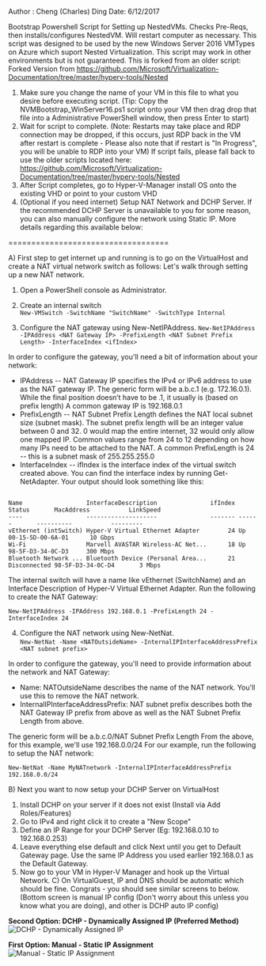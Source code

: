 Author     : Cheng (Charles) Ding
Date: 6/12/2017

Bootstrap Powershell Script for Setting up NestedVMs. Checks Pre-Reqs, then installs/configures NestedVM. Will restart computer as necessary. This script was designed to be used by the new Windows Server 2016 VMTypes on Azure which suport Nested Virtualization. This script may work in other environments but is not guaranteed. This is forked from an older script: Forked Version from https://github.com/Microsoft/Virtualization-Documentation/tree/master/hyperv-tools/Nested

1) Make sure you change the name of your VM in this file to what you desire before executing script. (Tip: Copy the NVMBootstrap_WinServer16.ps1 script onto your VM then drag drop that file into a Administrative PowerShell window, then press Enter to start)
2) Wait for script to complete. (Note: Restarts may take place and RDP connection may be dropped, if this occurs, just RDP back in the VM after restart is complete - Please also note that if restart is "In Progress", you will be unable to RDP into your VM) If script fails, please fall back to use the older scripts located here: https://github.com/Microsoft/Virtualization-Documentation/tree/master/hyperv-tools/Nested
3) After Script completes, go to Hyper-V-Manager install OS onto the existing VHD or point to your custom VHD 
4) (Optional if you need internet) Setup NAT Network and DCHP Server. If the recommended DCHP Server is unavailable to you for some reason, you can also manually configure the network using Static IP. More details regarding this available below:

===================================

A) First step to get internet up and running is to go on the VirtualHost and create a NAT virtual network switch as follows:
Let's walk through setting up a new NAT network.

   1. Open a PowerShell console as Administrator. 
   
   2. Create an internal switch  
   ```New-VMSwitch -SwitchName "SwitchName" -SwitchType Internal```

   3. Configure the NAT gateway using New-NetIPAddress.
   ```New-NetIPAddress -IPAddress <NAT Gateway IP> -PrefixLength <NAT Subnet Prefix Length> -InterfaceIndex <ifIndex>```
   
   In order to configure the gateway, you'll need a bit of information about your network:
   * IPAddress -- NAT Gateway IP specifies the IPv4 or IPv6 address to use as the NAT gateway IP. The generic form will be a.b.c.1 (e.g. 172.16.0.1). While the final position doesn’t have to be .1, it usually is (based on prefix length)
A common gateway IP is 192.168.0.1
   * PrefixLength -- NAT Subnet Prefix Length defines the NAT local subnet size (subnet mask). The subnet prefix length will be an integer value between 0 and 32. 0 would map the entire internet, 32 would only allow one mapped IP. Common values range from 24 to 12 depending on how many IPs need to be attached to the NAT. A common PrefixLength is 24 -- this is a subnet mask of 255.255.255.0
   * InterfaceIndex -- ifIndex is the interface index of the virtual switch created above. You can find the interface index by running Get-NetAdapter. Your output should look something like this:

```PS C:\> Get-NetAdapter

Name                  InterfaceDescription               ifIndex Status       MacAddress           LinkSpeed
----                  --------------------               ------- ------       ----------           ---------
vEthernet (intSwitch) Hyper-V Virtual Ethernet Adapter        24 Up           00-15-5D-00-6A-01      10 Gbps
Wi-Fi                 Marvell AVASTAR Wireless-AC Net...      18 Up           98-5F-D3-34-0C-D3     300 Mbps
Bluetooth Network ... Bluetooth Device (Personal Area...      21 Disconnected 98-5F-D3-34-0C-D4       3 Mbps
```
The internal switch will have a name like vEthernet (SwitchName) and an Interface Description of Hyper-V Virtual Ethernet Adapter.
Run the following to create the NAT Gateway:

```New-NetIPAddress -IPAddress 192.168.0.1 -PrefixLength 24 -InterfaceIndex 24```

  4. Configure the NAT network using New-NetNat.  
  ```New-NetNat -Name <NATOutsideName> -InternalIPInterfaceAddressPrefix <NAT subnet prefix>```

In order to configure the gateway, you'll need to provide information about the network and NAT Gateway:
  * Name: NATOutsideName describes the name of the NAT network. You'll use this to remove the NAT network.
  * InternalIPInterfaceAddressPrefix: NAT subnet prefix describes both the NAT Gateway IP prefix from above as well as the NAT Subnet Prefix Length from above.
  
The generic form will be a.b.c.0/NAT Subnet Prefix Length
From the above, for this example, we'll use 192.168.0.0/24
For our example, run the following to setup the NAT network:

```New-NetNat -Name MyNATnetwork -InternalIPInterfaceAddressPrefix 192.168.0.0/24```
	
B) Next you want to now setup your DCHP Server on VirtualHost
  1. Install DCHP on your server if it does not exist (Install via Add Roles/Features)
  2. Go to IPv4 and right click it to create a "New Scope"
  3. Define an IP Range for your DCHP Server (Eg: 192.168.0.10 to 192.168.0.253)
  4. Leave everything else default and click Next until you get to Default Gateway page. Use the same IP Address you used earlier 192.168.0.1 as the Default Gateway.
  5. Now go to your VM in Hyper-V Manager and hook up the Virtual Network.
C) On VirtualGuest, IP and DNS should be automatic which should be fine.
Congrats - you should see similar screens to below. (Bottom screen is manual IP config (Don't worry about this unless you know what you are doing), and other is DCHP auto IP config)

**Second Option: DCHP - Dynamically Assigned IP (Preferred Method)**
![DCHP - Dynamically Assigned IP](https://github.com/charlieding/Virtualization-Documentation/blob/live/hyperv-tools/Nested/Screenshot%20Examples/DCHPAssignedIPNAT.PNG)

**First Option: Manual - Static IP Assignment**
![Manual - Static IP Assignment](https://github.com/charlieding/Virtualization-Documentation/blob/live/hyperv-tools/Nested/Screenshot%20Examples/StaticIPAssignments.PNG)

